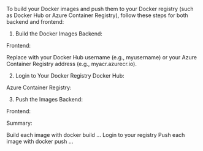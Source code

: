 To build your Docker images and push them to your Docker registry (such as Docker Hub or Azure Container Registry), follow these steps for both backend and frontend:

1. Build the Docker Images
Backend:

Frontend:

Replace <your-registry> with your Docker Hub username (e.g., myusername) or your Azure Container Registry address (e.g., myacr.azurecr.io).

2. Login to Your Docker Registry
Docker Hub:

Azure Container Registry:

3. Push the Images
Backend:

Frontend:

Summary:

Build each image with docker build ...
Login to your registry
Push each image with docker push ...